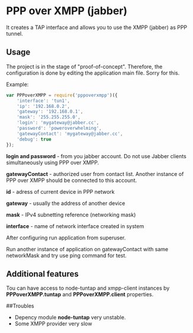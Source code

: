 # PPP over XMPP (jabber)
It creates a TAP interface and allows you to use the XMPP (jabber) as PPP tunnel.

## Usage

The project is in the stage of "proof-of-concept". Therefore, the configuration is done by editing the application main file. Sorry for this.

Example:

```javascript
var PPPoverXMPP = require('pppoverxmpp')({
	'interface': 'tun1',
	'ip': '192.168.0.2',
	'gateway': '192.168.0.1',
	'mask': '255.255.255.0',
	'login': 'mygateway@jabber.cc',
	'password': 'poweroverwhelming',
	'gatewayContact': 'mygateway@jabber.cc',
	'debug': true
});
```
**login and password** - from you jabber account. Do not use Jabber clients simultaneously using PPP over XMPP.

**gatewayContact** - authorized user from contact list. Another instance of PPP over XMPP should be connected to this account.

**id** - adress of current device in PPP network

**gateway** - usually the address of another device

**mask** - IPv4 subnetting reference (networking mask)

**interface** - name of network interface created in system

After configuring run application from superuser. 

Run another instance of application on gatewayContact with same networkMask and try use ping command for test.

## Additional features

Tou can have access to node-tuntap and xmpp-client instances by **PPPoverXMPP.tuntap** and **PPPoverXMPP.client** properties.

##Troubles

* Depency module **node-tuntap** very unstable.
* Some XMPP provider very slow
